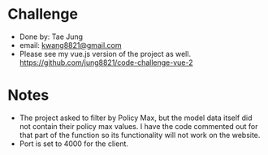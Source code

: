 # Challenge
- Done by: Tae Jung
- email: kwang8821@gmail.com
- Please see my vue.js version of the project as well. https://github.com/jung8821/code-challenge-vue-2

# Notes
- The project asked to filter by Policy Max, but the model data itself did not contain their policy max values.
I have the code commented out for that part of the function so its functionality will not work on the website.
- Port is set to 4000 for the client.
